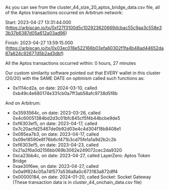 As you can see from the cluster_44_size_20_aptos_bridge_data.csv file, all of the Aptos transactions occurred on Arbitrum network:

Start: 2023-04-27 13:31:44.000 (https://arbiscan.io/tx/0xf27f3100d5c102923620669dcbac55c9aa3c558e33b37b6387d05a612a03ad96)

Finish: 2023-04-27 13:59:15.000 (https://arbiscan.io/tx/0x03ec018e522166b03efa60302f1fa4b48ad44652da87a624c92677d5b2ad3dbf)

All the Aptos transactions occurred within: 0 hours, 27 minutes

Our custom similarity software pointed out that EVERY wallet in this cluster (20/20) with the SAME DATE on optimism called such functions as:

- 0x1114cd2a, on date: 2024-03-10, called 0xb49c4e680174e331cb0a7ff3ab58afc9738d5f8b

And on Arbitrum:

- 0x3593564c, on date: 2023-03-26, called 0x4c60051384bd2d3c01bfc845cf5f4b44bcbe9de5
- 0xf6303ef5, on date: 2023-04-17, called 0x7c20acfd25467de0b92d03e4c4d304f18b8408e1
- 0x095ea7b3, on date: 2023-04-17, called 0x09e18590e8f76b6cf471b3cd75fe1a1a9d2b2c2b
- 0xf6303ef5, on date: 2023-04-23, called 0x21a2f6a0d2156bb069b3062e249072cec2da9320
- 0xca23bb4c, on date: 2023-04-27, called LayerZero: Aptos Token Bridge
- 0xae30f6ee, on date: 2023-04-27, called 0x0a9f824c05a74f577a536a8a0c673183a872dff4
- 0x00000184, on date: 2024-01-20, called Socket: Socket Gateway
(These transaction data is in cluster_44_onchain_data.csv file)
